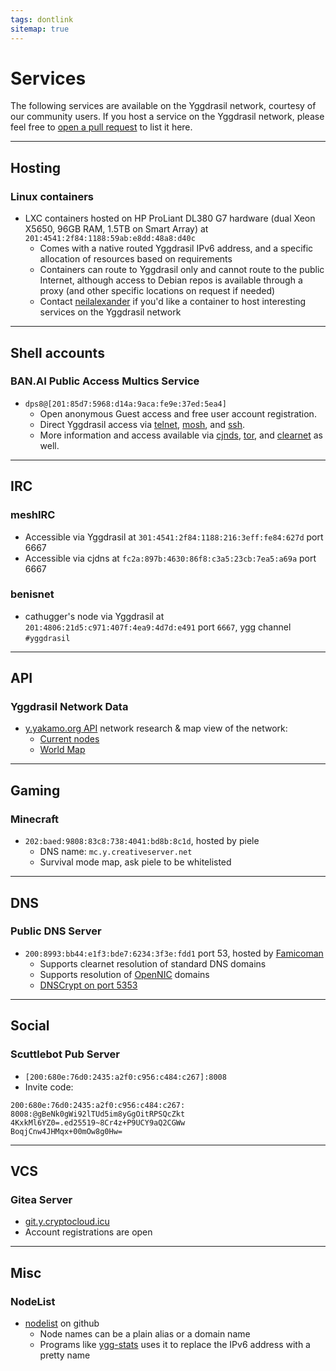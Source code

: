 ```yaml
---
tags: dontlink
sitemap: true
---
```


# Services

The following services are available on the Yggdrasil network, courtesy of our community users. If you host a service on the Yggdrasil network, please feel free to [open a pull request](https://github.com/yggdrasil-network/yggdrasil-network.github.io/edit/master/services.md) to list it here.

----

## Hosting

### Linux containers

- LXC containers hosted on HP ProLiant DL380 G7 hardware (dual Xeon X5650, 96GB RAM, 1.5TB on Smart Array) at `201:4541:2f84:1188:59ab:e8dd:48a8:d40c`
  - Comes with a native routed Yggdrasil IPv6 address, and a specific allocation of resources based on requirements
  - Containers can route to Yggdrasil only and cannot route to the public Internet, although access to Debian repos is available through a proxy (and other specific locations on request if needed)
  - Contact [neilalexander](https://matrix.to/#/@neilalexander:matrix.org) if you'd like a container to host interesting services on the Yggdrasil network

----

## Shell accounts

### BAN.AI Public Access Multics Service

 - `dps8@[201:85d7:5968:d14a:9aca:fe9e:37ed:5ea4]`
   - Open anonymous Guest access and free user account registration.
   - Direct Yggdrasil access via [telnet](telnet://[201:85d7:5968:d14a:9aca:fe9e:37ed:5ea4]), [mosh](mosh://[201:85d7:5968:d14a:9aca:fe9e:37ed:5ea4]), and [ssh](ssh://[201:85d7:5968:d14a:9aca:fe9e:37ed:5ea4]).
   - More information and access available via [cjnds](http://[fc18:cd5:92ad:5ed6:9960:ad6f:d723:b971]/multics), [tor](http://stopaiepslgjzczi.onion/multics), and [clearnet](https://ban.ai/multics) as well.

----

## IRC

### meshIRC

- Accessible via Yggdrasil at `301:4541:2f84:1188:216:3eff:fe84:627d` port 6667
- Accessible via cjdns at `fc2a:897b:4630:86f8:c3a5:23cb:7ea5:a69a` port 6667

### benisnet

- cathugger's node via Yggdrasil at `201:4806:21d5:c971:407f:4ea9:4d7d:e491` port `6667`, ygg channel `#yggdrasil`
  
----

## API

### Yggdrasil Network Data

- [y.yakamo.org API](http://y.yakamo.org:3000/) network research & map view of the network:
  - [Current nodes](http://[301:4541:2f84:1188:216:3eff:feb6:65a3]:3000/current)
  - [World Map](http://[301:4541:2f84:1188:216:3eff:feb6:65a3]:3000/static/map.png)

----

## Gaming

### Minecraft
  - `202:baed:9808:83c8:738:4041:bd8b:8c1d`, hosted by piele
    - DNS name: `mc.y.creativeserver.net`
    - Survival mode map, ask piele to be whitelisted

----

## DNS

### Public DNS Server
  - `200:8993:bb44:e1f3:bde7:6234:3f3e:fdd1` port 53, hosted by [Famicoman](https://phillymesh.net)
    - Supports clearnet resolution of standard DNS domains
    - Supports resolution of [OpenNIC](https://www.opennic.org/) domains
	- [DNSCrypt on port 5353](https://servers.opennicproject.org/edit.php?srv=ns7.nh.nl.dns.opennic.glue)

----

## Social

### Scuttlebot Pub Server
  - `[200:680e:76d0:2435:a2f0:c956:c484:c267]:8008`
  - Invite code:
```
200:680e:76d0:2435:a2f0:c956:c484:c267:
8008:@gBeNk0gWi92lTUd5im8yGgOitRPSQcZkt
4KxkMl6YZ0=.ed25519~8Cr4z+P9UCY9aQ2CGWw
BoqjCnw4JHMqx+00mOw8g0Hw=
```
----

## VCS

### Gitea Server
  - [git.y.cryptocloud.icu](http://git.y.cryptocloud.icu/)
  - Account registrations are open
  
----

## Misc

### NodeList
  - [nodelist](https://github.com/yakamok/yggdrasil-nodelist/blob/master/nodelist) on github
    - Node names can be a plain alias or a domain name
    - Programs like [ygg-stats](https://github.com/yakamok/yggdrasil-stats) uses it to replace the IPv6 address with a pretty name
